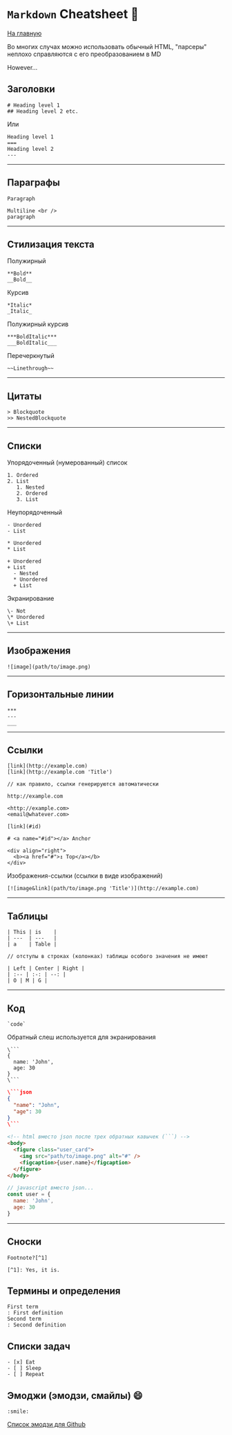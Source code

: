 # `Markdown` Cheatsheet :metal:

[На главную](../README.md)

Во многих случах можно использовать обычный HTML, "парсеры" неплохо справляются с его преобразованием в MD

However...

## Заголовки

```
# Heading level 1
## Heading level 2 etc.
```

Или

```
Heading level 1
===
Heading level 2
---
```

---

## Параграфы

```
Paragraph

Multiline <br />
paragraph
```

---

## Стилизация текста

Полужирный

```
**Bold**
__Bold__
```

Курсив

```
*Italic*
_Italic_
```

Полужирный курсив

```
***BoldItalic***
___BoldItalic___
```

Перечеркнутый

```
~~Linethrough~~
```

---

## Цитаты

```
> Blockquote
>> NestedBlockquote
```

---

## Списки

Упорядоченный (нумерованный) список

```
1. Ordered
2. List
   1. Nested
   2. Ordered
   3. List
```

Неупорядоченный

```
- Unordered
- List

* Unordered
* List
```

```
+ Unordered
+ List
  - Nested
  * Unordered
  + List
```

Экранирование

```
\- Not
\* Unordered
\+ List
```

---

## Изображения

```
![image](path/to/image.png)
```

---

## Горизонтальные линии

```
***
---
___
```

---

## Ссылки

```
[link](http://example.com)
[link](http://example.com 'Title')

// как правило, ссылки генерируются автоматически

http://example.com

<http://example.com>
<email@whatever.com>

[link](#id)

# <a name="#id"></a> Anchor

<div align="right">
  <b><a href="#">↥ Top</a></b>
</div>
```

Изображения-ссылки (ссылки в виде изображений)

```
[![image&link](path/to/image.png 'Title')](http://example.com)
```

---

## Таблицы

```
| This | is    |
| ---  | ---   |
| a    | Table |

// отступы в строках (колонках) таблицы особого значения не имеют

| Left | Center | Right |
| :-- | :-: | --: |
| O | M | G |
```

---

## Код


```
`code`
```

Обратный слеш используется для экранирования

```
\```
{
  name: 'John',
  age: 30
}
\```
```

```json
\```json
{
  "name": "John",
  "age": 30
}
\```
```

```html
<!-- html вместо json после трех обратных кавычек (```) -->
<body>
  <figure class="user_card">
    <img src="path/to/image.png" alt="#" />
    <figcaption>{user.name}</figcaption>
  </figure>
</body>
```

```javascript
// javascript вместо json...
const user = {
  name: 'John',
  age: 30
}
```

---

## Сноски

```
Footnote?[^1]

[^1]: Yes, it is.
```

## Термины и определения

```
First term
: First definition
Second term
: Second definition
```

## Списки задач

```
- [x] Eat
- [ ] Sleep
- [ ] Repeat
```

## Эмоджи (эмодзи, смайлы) :smile:

```
:smile:
```

[Список эмодзи для Github](https://gist.github.com/rxaviers/7360908) <br />
